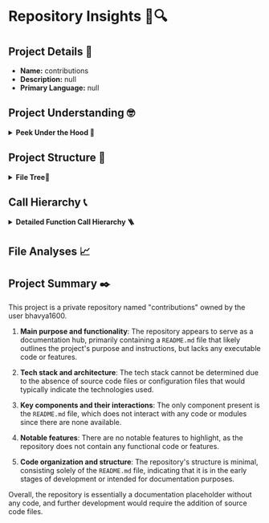 # Repository Insights 📓🔍

## Project Details 📃
- **Name:** contributions
- **Description:** null
- **Primary Language:** null

## Project Understanding 🤓
<details>
  <summary><strong>Peek Under the Hood 👀</strong></summary>

  Based on the provided metadata and the file structure of the repository, which consists solely of a `README.md` file, we can infer the following about the project:

### Project Overview
- **Repository Name**: contributions
- **Owner**: bhavya1600
- **Visibility**: Private

### File Structure
- **README.md**: This file typically contains documentation about the project, including its purpose, setup instructions, usage guidelines, and any other relevant information.

### Analysis
1. **Main Components**: 
   - Since the repository only contains a `README.md`, it likely serves as a documentation hub or a placeholder for a future project. There are no code files or directories indicating an active codebase.

2. **Tech Stack**: 
   - The tech stack cannot be determined from the current file structure as there are no source code files or configuration files (like package.json, requirements.txt, etc.) that would typically indicate the technologies used.

3. **Architecture**: 
   - Without additional files or directories, it's impossible to analyze the architecture of the project. The presence of a `README.md` suggests that the project may be in the initial stages of development or is intended for documentation purposes.

### Conclusion
The repository appears to be in a very early stage, primarily focused on documentation. To gain a better understanding of the project's components, tech stack, and architecture, additional files and directories would be necessary.

</details>

## Project Structure 🏯
<details>
  <summary><strong>File Tree🌲</strong></summary>

  📄 [README.md](https://github.com/bhavya1600/contributions/blob/main/README.md)


</details>

## Call Hierarchy 📞
<details>
  <summary><strong>Detailed Function Call Hierarchy 🪜</strong></summary>

  Given the provided information about the project, it is clear that there are no code files or directories available for analysis. The repository consists solely of a `README.md` file, which serves as documentation. As such, there is no executable code, function definitions, or call hierarchy to analyze.

### Summary of Findings
- **Entry Point**: There is no entry point since there are no code files.
- **Main Execution Flow**: There is no execution flow to describe as there are no functions or modules.
- **Important Function Calls**: There are no functions or calls to highlight.
- **Dependencies Between Modules**: There are no modules or dependencies present.

### Conclusion
The repository is essentially a documentation placeholder without any code. To create a call hierarchy or analyze the execution flow, the repository would need to contain at least one source code file with defined functions and a structure that allows for execution.

If you are looking to develop this project further, consider adding source code files that define the application's functionality, which would then allow for a meaningful analysis of the call hierarchy and execution flow.

</details>

## File Analyses 📈 


## Project Summary ✒️
This project is a private repository named "contributions" owned by the user bhavya1600.

1. **Main purpose and functionality**: The repository appears to serve as a documentation hub, primarily containing a `README.md` file that likely outlines the project's purpose and instructions, but lacks any executable code or features.

2. **Tech stack and architecture**: The tech stack cannot be determined due to the absence of source code files or configuration files that would typically indicate the technologies used.

3. **Key components and their interactions**: The only component present is the `README.md` file, which does not interact with any code or modules since there are none available.

4. **Notable features**: There are no notable features to highlight, as the repository does not contain any functional code or features.

5. **Code organization and structure**: The repository's structure is minimal, consisting solely of the `README.md` file, indicating that it is in the early stages of development or intended for documentation purposes.

Overall, the repository is essentially a documentation placeholder without any code, and further development would require the addition of source code files.